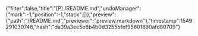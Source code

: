 {"filter":false,"title":"[P] /README.md","undoManager":{"mark":-1,"position":-1,"stack":[]},"preview":{"path":"/README.md","previewer":"preview.markdown"},"timestamp":1549291030746,"hash":"da39a3ee5e6b4b0d3255bfef95601890afd80709"}